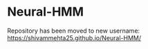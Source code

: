 # Neural-HMM
Repository has been moved to new username: https://shivammehta25.github.io/Neural-HMM/

